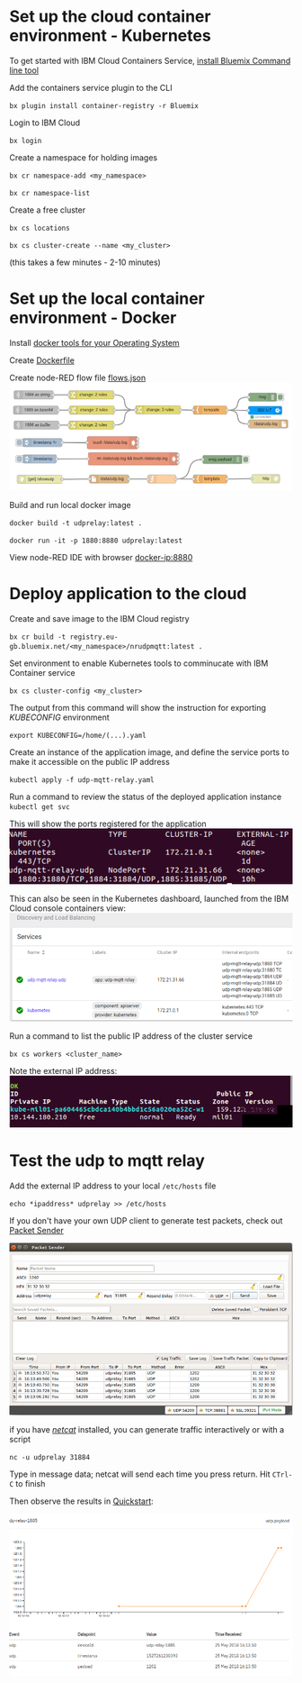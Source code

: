 # Set up the cloud container environment - Kubernetes
To get started with IBM Cloud Containers Service, [install Bluemix Command line tool](https://console.bluemix.net/docs/cli/reference/bluemix_cli/get_started.html#getting-started)

Add the containers service plugin to the CLI

`bx plugin install container-registry -r Bluemix`

Login to IBM Cloud

`bx login`

Create a namespace for holding images

`bx cr namespace-add <my_namespace>`

`bx cr namespace-list`

Create a free cluster

`bx cs locations`

`bx cs cluster-create --name <my_cluster>`

(this takes a few minutes - 2-10 minutes)

# Set up the local container environment - Docker
Install [docker tools for your Operating System](https://www.docker.com/community-edition#/download)

Create [Dockerfile](/docker)

Create node-RED flow file [flows.json](/flows.json)
![](img/node-red-relay-flow.png)

Build and run local docker image

`docker build -t udprelay:latest .`

`docker run -it -p 1880:8880 udprelay:latest`

View node-RED IDE with browser [docker-ip:8880](http://172.17.0.2:8880)

# Deploy application to the cloud

Create and save image to the IBM Cloud registry

`bx cr build -t registry.eu-gb.bluemix.net/<my_namespace>/nrudpmqtt:latest .`

Set environment to enable Kubernetes tools to comminucate with IBM Container service

`bx cs cluster-config <my_cluster>`

The output from this command will show the instruction for exporting *KUBECONFIG* environment

`export KUBECONFIG=/home/(...).yaml`

Create an instance of the application image, and define the service ports to make it accessible on the public IP address

`kubectl apply -f udp-mqtt-relay.yaml`

Run a command to review the status of the deployed application instance
`kubectl get svc`

This will show the ports registered for the application
![](img/kub-get-svc.png)

This can also be seen in the Kubernetes dashboard, launched from the IBM Cloud console containers view:
![](img/kub-dash-services.png)

Run a command to list the public IP address of the cluster service

`bx cs workers <cluster_name>`

Note the external IP address:
![](img/kub-workers-ipaddress.png)

# Test the udp to mqtt relay

Add the external IP address to your local `/etc/hosts` file

`echo *ipaddress* udprelay >> /etc/hosts`

If you don't have your own UDP client to generate test packets, check out [Packet Sender](https://packetsender.com/download)

![](img/udp-test-packet-sender.png)

if you have [*netcat*](https://www.sans.org/security-resources/sec560/netcat_cheat_sheet_v1.pdf) installed, you can generate traffic interactively or with a script

`nc -u udprelay 31884`

Type in message data; netcat will send each time you press return. Hit `CTrl-C` to finish

Then observe the results in [Quickstart](https://quickstart.internetofthings.ibmcloud.com/#/device/udp-relay-1885/sensor):

![](img/udp-relay-quickstart.png)
